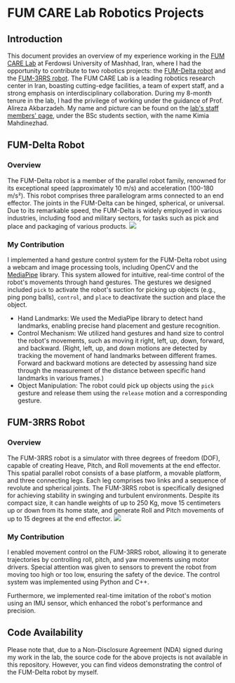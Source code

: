 ﻿
# FUM CARE Lab Robotics Projects

## Introduction
This document provides an overview of my experience working in the [FUM CARE Lab](http://www.fum-care.com/) at Ferdowsi University of Mashhad, Iran, where I had the opportunity to contribute to two robotics projects: the [FUM-Delta robot](http://www.fum-care.com/index.php/research-topics/industrial-robots/fum-delta) and the [FUM-3RRS robot](https://www.fum-care.com/index.php/research-topics/motion-simulators/fum-3rrs). The FUM CARE Lab is a leading robotics research center in Iran, boasting cutting-edge facilities, a team of expert staff, and a strong emphasis on interdisciplinary collaboration. During my 8-month tenure in the lab, I had the privilege of working under the guidance of Prof. Alireza Akbarzadeh. My name and picture can be found on the [lab's staff members' page](https://www.fum-care.com/index.php/people), under the BSc students section, with the name Kimia Mahdinezhad.

## FUM-Delta Robot

### Overview
The FUM-Delta robot is a member of the parallel robot family, renowned for its exceptional speed (approximately 10 m/s) and acceleration (100-180 m/s²). This robot comprises three parallelogram arms connected to an end effector. The joints in the FUM-Delta can be hinged, spherical, or universal. Due to its remarkable speed, the FUM-Delta is widely employed in various industries, including food and military sectors, for tasks such as pick and place and packaging of various products.
![](https://i.ibb.co/m0F7t7Z/fum-delta11.jpg)

### My Contribution
I implemented a hand gesture control system for the FUM-Delta robot using a webcam and image processing tools, including OpenCV and the [MediaPipe](https://github.com/google/mediapipe) library. This system allowed for intuitive, real-time control of the robot's movements through hand gestures. The gestures we designed included `pick` to activate the robot's suction for picking up objects (e.g., ping pong balls), `control`, and `place` to deactivate the suction and place the object.

- Hand Landmarks: We used the MediaPipe library to detect hand landmarks, enabling precise hand placement and gesture recognition.
- Control Mechanism: We utilized hand gestures and hand size to control the robot's movements, such as moving it right, left, up, down, forward, and backward. (Right, left, up, and down motions are detected by tracking the movement of hand landmarks between different frames. Forward and backward motions are detected by assessing hand size through the measurement of the distance between specific hand landmarks in various frames.)
- Object Manipulation: The robot could pick up objects using the `pick` gesture and release them using the `release` motion and a corresponding gesture.

## FUM-3RRS Robot

### Overview
The FUM-3RRS robot is a simulator with three degrees of freedom (DOF), capable of creating Heave, Pitch, and Roll movements at the end effector. This spatial parallel robot consists of a base platform, a movable platform, and three connecting legs. Each leg comprises two links and a sequence of revolute and spherical joints. The FUM-3RRS robot is specifically designed for achieving stability in swinging and turbulent environments. Despite its compact size, it can handle weights of up to 250 Kg, move 15 centimeters up or down from its home state, and generate Roll and Pitch movements of up to 15 degrees at the end effector.
![](https://i.ibb.co/SNT8J6H/fum-3rrs02.jpg)

### My Contribution
I enabled movement control on the FUM-3RRS robot, allowing it to generate trajectories by controlling roll, pitch, and yaw movements using motor drivers. Special attention was given to sensors to prevent the robot from moving too high or too low, ensuring the safety of the device. The control system was implemented using Python and C++.

Furthermore, we implemented real-time imitation of the robot's motion using an IMU sensor, which enhanced the robot's performance and precision.

## Code Availability
Please note that, due to a Non-Disclosure Agreement (NDA) signed during my work in the lab, the source code for the above projects is not available in this repository. However, you can find videos demonstrating the control of the FUM-Delta robot by myself.

